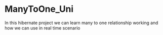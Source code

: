 # ManyToOne_Uni
In this hibernate project we can learn many to one relationship working and how we can use in real time scenario

